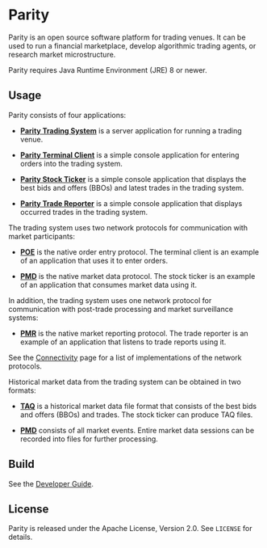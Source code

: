 Parity
======

Parity is an open source software platform for trading venues. It can be
used to run a financial marketplace, develop algorithmic trading agents,
or research market microstructure.

Parity requires Java Runtime Environment (JRE) 8 or newer.


Usage
-----

Parity consists of four applications:

  - [**Parity Trading System**](parity-system) is a server application for
    running a trading venue.

  - [**Parity Terminal Client**](parity-client) is a simple console application
    for entering orders into the trading system.

  - [**Parity Stock Ticker**](parity-ticker) is a simple console application
    that displays the best bids and offers (BBOs) and latest trades in the
    trading system.

  - [**Parity Trade Reporter**](parity-reporter) is a simple console
    application that displays occurred trades in the trading system.

The trading system uses two network protocols for communication with market
participants:

  - [**POE**](parity-net/doc/POE.md) is the native order entry protocol. The
    terminal client is an example of an application that uses it to enter
    orders.

  - [**PMD**](parity-net/doc/PMD.md) is the native market data protocol. The
    stock ticker is an example of an application that consumes market data
    using it.

In addition, the trading system uses one network protocol for communication
with post-trade processing and market surveillance systems:

  - [**PMR**](parity-net/doc/PMR.md) is the native market reporting protocol.
    The trade reporter is an example of an application that listens to trade
    reports using it.

See the [Connectivity][] page for a list of implementations of the network
protocols.

  [Connectivity]: https://github.com/jvirtanen/parity/wiki/Connectivity

Historical market data from the trading system can be obtained in two formats:

  - [**TAQ**](parity-file/doc/TAQ.md) is a historical market data file format
    that consists of the best bids and offers (BBOs) and trades. The stock
    ticker can produce TAQ files.

  - [**PMD**](parity-net/doc/PMD.md) consists of all market events. Entire
    market data sessions can be recorded into files for further processing.


Build
-----

See the [Developer Guide](HACKING.md).


License
-------

Parity is released under the Apache License, Version 2.0. See `LICENSE` for
details.
